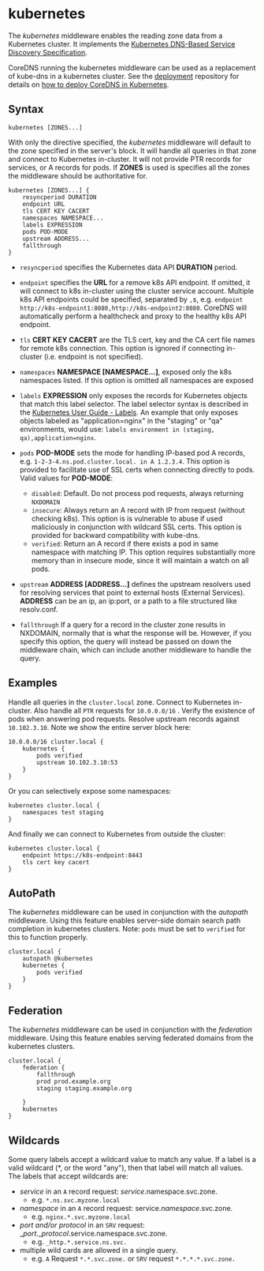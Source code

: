 # kubernetes

The *kubernetes* middleware enables the reading zone data from a Kubernetes cluster.  It implements
the [Kubernetes DNS-Based Service Discovery
Specification](https://github.com/kubernetes/dns/blob/master/docs/specification.md).

CoreDNS running the kubernetes middleware can be used as a replacement of kube-dns in a kubernetes
cluster.  See the [deployment](https://github.com/coredns/deployment) repository for details on [how
to deploy CoreDNS in Kubernetes](https://github.com/coredns/deployment/tree/master/kubernetes).

## Syntax

~~~
kubernetes [ZONES...]
~~~

With only the directive specified, the *kubernetes* middleware will default to the zone specified in
the server's block. It will handle all queries in that zone and connect to Kubernetes in-cluster. It
will not provide PTR records for services, or A records for pods. If **ZONES** is used is specifies
all the zones the middleware should be authoritative for.

```
kubernetes [ZONES...] {
    resyncperiod DURATION
    endpoint URL
    tls CERT KEY CACERT
    namespaces NAMESPACE...
    labels EXPRESSION
    pods POD-MODE
    upstream ADDRESS...
    fallthrough
}
```
* `resyncperiod` specifies the Kubernetes data API **DURATION** period.
* `endpoint` specifies the **URL** for a remove k8s API endpoint.
   If omitted, it will connect to k8s in-cluster using the cluster service account.
   Multiple k8s API endpoints could be specified, separated by `,`s, e.g.
   `endpoint http://k8s-endpoint1:8080,http://k8s-endpoint2:8080`. CoreDNS
   will automatically perform a healthcheck and proxy to the healthy k8s API endpoint.
* `tls` **CERT** **KEY** **CACERT** are the TLS cert, key and the CA cert file names for remote k8s connection.
   This option is ignored if connecting in-cluster (i.e. endpoint is not specified).
* `namespaces` **NAMESPACE [NAMESPACE...]**, exposed only the k8s namespaces listed.
   If this option is omitted all namespaces are exposed
* `labels` **EXPRESSION** only exposes the records for Kubernetes objects that match this label selector.
   The label selector syntax is described in the
   [Kubernetes User Guide - Labels](http://kubernetes.io/docs/user-guide/labels/). An example that
   only exposes objects labeled as "application=nginx" in the "staging" or "qa" environments, would
   use: `labels environment in (staging, qa),application=nginx`.
* `pods` **POD-MODE** sets the mode for handling IP-based pod A records, e.g.
   `1-2-3-4.ns.pod.cluster.local. in A 1.2.3.4`.
   This option is provided to facilitate use of SSL certs when connecting directly to pods. Valid
   values for **POD-MODE**:

   * `disabled`: Default. Do not process pod requests, always returning `NXDOMAIN`
   * `insecure`: Always return an A record with IP from request (without checking k8s).  This option
     is is vulnerable to abuse if used maliciously in conjunction with wildcard SSL certs.  This
     option is provided for backward compatibility with kube-dns.
   * `verified`: Return an A record if there exists a pod in same namespace with matching IP.  This
     option requires substantially more memory than in insecure mode, since it will maintain a watch
     on all pods.

* `upstream` **ADDRESS [ADDRESS...]** defines the upstream resolvers used for resolving services
  that point to external hosts (External Services).  **ADDRESS** can be an ip, an ip:port, or a path
  to a file structured like resolv.conf.
* `fallthrough`  If a query for a record in the cluster zone results in NXDOMAIN, normally that is
  what the response will be. However, if you specify this option, the query will instead be passed
  on down the middleware chain, which can include another middleware to handle the query.

## Examples

Handle all queries in the `cluster.local` zone. Connect to Kubernetes in-cluster.
Also handle all `PTR` requests for `10.0.0.0/16` . Verify the existence of pods when answering pod
requests. Resolve upstream records against `10.102.3.10`. Note we show the entire server block
here:

    10.0.0.0/16 cluster.local {
        kubernetes {
            pods verified
            upstream 10.102.3.10:53
        }
    }

Or you can selectively expose some namespaces:

    kubernetes cluster.local {
        namespaces test staging
    }

And finally we can connect to Kubernetes from outside the cluster:

    kubernetes cluster.local {
        endpoint https://k8s-endpoint:8443
        tls cert key cacert
    }

## AutoPath

The *kubernetes* middleware can be used in conjunction with the *autopath* middleware.  Using this
feature enables server-side domain search path completion in kubernetes clusters.  Note: `pods` must
be set to `verified` for this to function properly.

    cluster.local {
        autopath @kubernetes
        kubernetes {
            pods verified
        }
    }

## Federation

The *kubernetes* middleware can be used in conjunction with the *federation* middleware.  Using this
feature enables serving federated domains from the kubernetes clusters.

    cluster.local {
        federation {
            fallthrough
            prod prod.example.org
            staging staging.example.org

        }
        kubernetes
    }


## Wildcards

Some query labels accept a wildcard value to match any value.  If a label is a valid wildcard (\*,
or the word "any"), then that label will match all values.  The labels that accept wildcards are:

 * _service_ in an `A` record request: _service_.namespace.svc.zone.
   * e.g. `*.ns.svc.myzone.local`
 * _namespace_ in an `A` record request: service._namespace_.svc.zone.
   * e.g. `nginx.*.svc.myzone.local`
 * _port and/or protocol_ in an `SRV` request: __port_.__protocol_.service.namespace.svc.zone.
   * e.g. `_http.*.service.ns.svc.`
 * multiple wild cards are allowed in a single query.
   * e.g. `A` Request `*.*.svc.zone.` or `SRV` request `*.*.*.*.svc.zone.`
